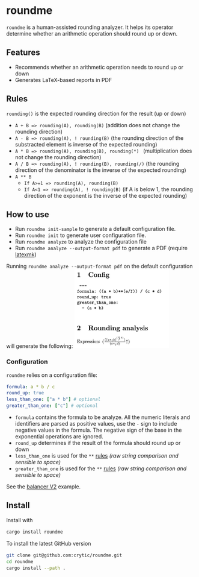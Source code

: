 # roundme

`roundme` is a human-assisted rounding analyzer. It helps its operator determine whether an arithmetic operation should round up or down.

## Features
- Recommends whether an arithmetic operation needs to round up or down
- Generates LaTeX-based reports in PDF

## Rules

`rounding()` is the expected rounding direction for the result (up or down)

- `A + B => rounding(A), rounding(B)` (addition does not change the rounding direction)
- `A - B => rounding(A), ! rounding(B)` (the rounding direction of the substracted element is inverse of the expected rounding)
- `A * B => rounding(A), rounding(B), rounding(*) ` (multiplication does not change the rounding direction)
- `A / B => rounding(A), ! rounding(B), rounding(/)` (the rounding direction of the denominator is the inverse of the expected rounding)
- `A ** B`
  - `If A>=1 => rounding(A), rounding(B)`
  - `If A<1 => rounding(A), ! rounding(B)` (if A is below 1, the rounding direction of the exponent is the inverse of the expected rounding)

## How to use

- Run `roundme init-sample` to generate a default configuration file. 
- Run `roundme init` to generate user configuration file. 
- Run `roundme analyze` to analyze the configuration file
- Run `roundme analyze --output-format pdf` to generate a PDF (require [latexmk](https://mg.readthedocs.io/latexmk.html))

Running `roundme analyze --output-format pdf` on the default configuration will generate the following:
<img src="./images/example.png" alt="Example" width="50%" />

### Configuration

`roundme` relies on a configuration file:
```yaml
formula: a * b / c 
round_up: true
less_than_one: ["a * b"] # optional
greater_than_one: ["c"] # optional
```
- `formula` contains the formula to be analyze. All the numeric literals and identifiers are parsed as positive values, use the `-` sign to include negative values in the formula. The negative sign of the base in the exponential operations are ignored.
- `round_up` determines if the result of the formula should round up or down
- `less_than_one` is used for the `**` [rules](#rules) *(raw string comparison and sensible to space)*
- `greater_than_one` is used for the `**` [rules](#rules) *(raw string comparison and sensible to space)*

See the [balancer V2](./examples/balancer/README.md) example.

## Install

Install with
```bash
cargo install roundme
```

To install the latest GitHub version
```bash
git clone git@github.com:crytic/roundme.git
cd roundme
cargo install --path .
```
